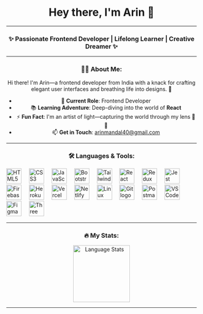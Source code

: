 <div align="center">
<h1 align="center">Hey there, I'm Arin 👋</h1>

---

<h3 align="center">✨ Passionate Frontend Developer | Lifelong Learner | Creative Dreamer ✨</h3>

---

### 👩‍💻 About Me:
Hi there! I'm Arin—a frontend developer from India with a knack for crafting elegant user interfaces and breathing life into designs. 🌟  
- 🔭 **Current Role**: Frontend Developer  
- 📚 **Learning Adventure**: Deep-diving into the world of **React**  
- ⚡ **Fun Fact**: I'm an artist of light—capturing the world through my lens 🎨📸  
- 📫 **Get in Touch**: arinmandal40@gmail.com  

---

### 🛠 Languages & Tools:
<div align="left">
  <img src="https://cdn.jsdelivr.net/gh/devicons/devicon/icons/html5/html5-original.svg" height="40" alt="HTML5 logo" />
  <img width="12" />
  <img src="https://cdn.jsdelivr.net/gh/devicons/devicon/icons/css3/css3-original.svg" height="40" alt="CSS3 logo" />
  <img width="12" />
  <img src="https://cdn.jsdelivr.net/gh/devicons/devicon/icons/javascript/javascript-original.svg" height="40" alt="JavaScript logo" />
  <img width="12" />
  <img src="https://cdn.jsdelivr.net/gh/devicons/devicon/icons/bootstrap/bootstrap-original.svg" height="40" alt="Bootstrap logo" />
  <img width="12" />
  <img src="https://skillicons.dev/icons?i=tailwind" height="40" alt="TailwindCSS logo" />
  <img width="12" />
  <img src="https://cdn.jsdelivr.net/gh/devicons/devicon/icons/react/react-original.svg" height="40" alt="React logo" />
  <img width="12" />
  <img src="https://cdn.jsdelivr.net/gh/devicons/devicon/icons/redux/redux-original.svg" height="40" alt="Redux logo" />
  <img width="12" />
  <img src="https://cdn.jsdelivr.net/gh/devicons/devicon/icons/jest/jest-plain.svg" height="40" alt="Jest logo" />
  <img width="12" />
  <img src="https://cdn.jsdelivr.net/gh/devicons/devicon/icons/firebase/firebase-plain.svg" height="40" alt="Firebase logo" />
  <img width="12" />
  <img src="https://cdn.jsdelivr.net/gh/devicons/devicon/icons/heroku/heroku-original.svg" height="40" alt="Heroku logo" />
  <img width="12" />
  <img src="https://skillicons.dev/icons?i=vercel" height="40" alt="Vercel logo" />
  <img width="12" />
  <img src="https://skillicons.dev/icons?i=netlify" height="40" alt="Netlify logo" />
  <img width="12" />
  <img src="https://skillicons.dev/icons?i=linux" height="40" alt="Linux logo" />
  <img width="12" />
  <img src="https://skillicons.dev/icons?i=git" height="40" alt="Git logo" />
  <img width="12" />
  <img src="https://skillicons.dev/icons?i=postman" height="40" alt="Postman logo" />
  <img width="12" />
  <img src="https://skillicons.dev/icons?i=vscode" height="40" alt="VS Code logo" />
  <img width="10" />
  <img src="https://cdn.simpleicons.org/figma/F24E1E" height="40" alt="Figma logo" />
  <img width="12" />
  <img src="https://skillicons.dev/icons?i=threejs" height="40" alt="Three JS logo">
</div>

---

### 🔥 My Stats:
<div align="center">
  <img src="https://github-readme-stats.vercel.app/api/top-langs?username=arinmandal&locale=en&hide_title=false&layout=compact&card_width=320&langs_count=10&theme=react&hide_border=true&order=2" height="150" alt="Language Stats" />
</div>

---